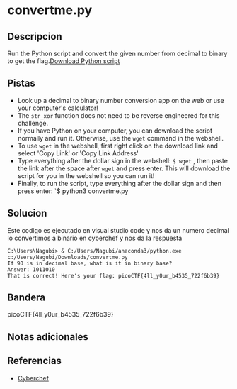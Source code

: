 # convertme.py
## Descripcion
Run the Python script and convert the given number from decimal to binary to get the flag.[Download Python script](https://artifacts.picoctf.net/c/32/convertme.py)

## Pistas
- Look up a decimal to binary number conversion app on the web or use your computer's calculator!
- The `str_xor` function does not need to be reverse engineered for this challenge.
- If you have Python on your computer, you can download the script normally and run it. Otherwise, use the `wget` command in the webshell.
- To use `wget` in the webshell, first right click on the download link and select 'Copy Link' or 'Copy Link Address'
- Type everything after the dollar sign in the webshell: `$ wget` , then paste the link after the space after `wget` and press enter. This will download the script for you in the webshell so you can run it!
- Finally, to run the script, type everything after the dollar sign and then press enter: `$ python3 convertme.py
## Solucion
Este codigo es ejecutado en visual studio code y nos da un numero decimal lo convertimos
a binario en cyberchef y nos da la respuesta
```shell
C:\Users\Nagubi> & C:/Users/Nagubi/anaconda3/python.exe c:/Users/Nagubi/Downloads/convertme.py
If 90 is in decimal base, what is it in binary base?
Answer: 1011010  
That is correct! Here's your flag: picoCTF{4ll_y0ur_b4535_722f6b39}
```

## Bandera

picoCTF{4ll_y0ur_b4535_722f6b39}

## Notas adicionales

## Referencias 
- [Cyberchef](https://gchq.github.io/CyberChef/#recipe=From_Decimal('Space',false)To_Binary('Space',8)&input=OTA)